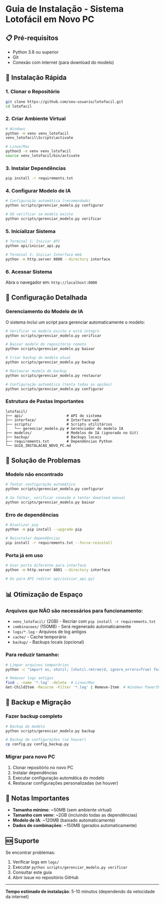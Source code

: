 # Guia de Instalação - Sistema Lotofácil em Novo PC

## 📋 Pré-requisitos

- Python 3.8 ou superior
- Git
- Conexão com internet (para download do modelo)

## 🚀 Instalação Rápida

### 1. Clonar o Repositório
```bash
git clone https://github.com/seu-usuario/lotofacil.git
cd lotofacil
```

### 2. Criar Ambiente Virtual
```bash
# Windows
python -m venv venv_lotofacil
venv_lotofacil\Scripts\activate

# Linux/Mac
python3 -m venv venv_lotofacil
source venv_lotofacil/bin/activate
```

### 3. Instalar Dependências
```bash
pip install -r requirements.txt
```

### 4. Configurar Modelo de IA
```bash
# Configuração automática (recomendado)
python scripts/gerenciar_modelo.py configurar

# OU verificar se modelo existe
python scripts/gerenciar_modelo.py verificar
```

### 5. Inicializar Sistema
```bash
# Terminal 1: Iniciar API
python api/iniciar_api.py

# Terminal 2: Iniciar Interface Web
python -m http.server 8000 --directory interface
```

### 6. Acessar Sistema
Abra o navegador em: `http://localhost:8000`

## 🔧 Configuração Detalhada

### Gerenciamento do Modelo de IA

O sistema inclui um script para gerenciar automaticamente o modelo:

```bash
# Verificar se modelo existe e está íntegro
python scripts/gerenciar_modelo.py verificar

# Baixar modelo do repositório remoto
python scripts/gerenciar_modelo.py baixar

# Criar backup do modelo atual
python scripts/gerenciar_modelo.py backup

# Restaurar modelo do backup
python scripts/gerenciar_modelo.py restaurar

# Configuração automática (tenta todas as opções)
python scripts/gerenciar_modelo.py configurar
```

### Estrutura de Pastas Importantes

```
lotofacil/
├── api/                    # API do sistema
├── interface/              # Interface web
├── scripts/                # Scripts utilitários
│   └── gerenciar_modelo.py # Gerenciador do modelo IA
├── modelos/                # Modelos de IA (ignorado no Git)
├── backup/                 # Backups locais
├── requirements.txt        # Dependências Python
└── GUIA_INSTALACAO_NOVO_PC.md
```

## 🎯 Solução de Problemas

### Modelo não encontrado
```bash
# Tentar configuração automática
python scripts/gerenciar_modelo.py configurar

# Se falhar, verificar conexão e tentar download manual
python scripts/gerenciar_modelo.py baixar
```

### Erro de dependências
```bash
# Atualizar pip
python -m pip install --upgrade pip

# Reinstalar dependências
pip install -r requirements.txt --force-reinstall
```

### Porta já em uso
```bash
# Usar porta diferente para interface
python -m http.server 8001 --directory interface

# Ou para API (editar api/iniciar_api.py)
```

## 📊 Otimização de Espaço

### Arquivos que NÃO são necessários para funcionamento:
- `venv_lotofacil/` (2GB) - Recriar com `pip install -r requirements.txt`
- `combinacoes/` (150MB) - Será regenerado automaticamente
- `logs/*.log` - Arquivos de log antigos
- `cache/` - Cache temporário
- `backup/` - Backups locais (opcional)

### Para reduzir tamanho:
```bash
# Limpar arquivos temporários
python -c "import os, shutil; [shutil.rmtree(d, ignore_errors=True) for d in ['cache', '__pycache__', '.pytest_cache'] if os.path.exists(d)]"

# Remover logs antigos
find . -name '*.log' -delete  # Linux/Mac
Get-ChildItem -Recurse -Filter '*.log' | Remove-Item  # Windows PowerShell
```

## 🔄 Backup e Migração

### Fazer backup completo
```bash
# Backup do modelo
python scripts/gerenciar_modelo.py backup

# Backup de configurações (se houver)
cp config.py config_backup.py
```

### Migrar para novo PC
1. Clonar repositório no novo PC
2. Instalar dependências
3. Executar configuração automática do modelo
4. Restaurar configurações personalizadas (se houver)

## 📝 Notas Importantes

- **Tamanho mínimo**: ~50MB (sem ambiente virtual)
- **Tamanho com venv**: ~2GB (incluindo todas as dependências)
- **Modelo de IA**: ~120MB (baixado automaticamente)
- **Dados de combinações**: ~150MB (gerados automaticamente)

## 🆘 Suporte

Se encontrar problemas:
1. Verificar logs em `logs/`
2. Executar `python scripts/gerenciar_modelo.py verificar`
3. Consultar este guia
4. Abrir issue no repositório GitHub

---

**Tempo estimado de instalação**: 5-10 minutos (dependendo da velocidade da internet)